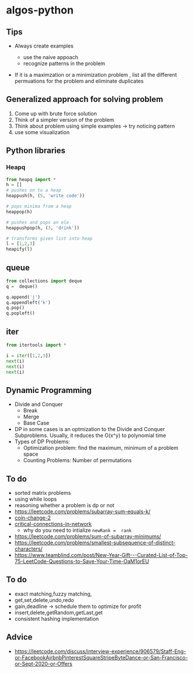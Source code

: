 # algos-python

## Tips
- Always create examples
    - use the naive appoach
    - recognize patterns in the problem

- If it is a maximzation or a minimization problem , 
list all the different permuations for the problem 
and eliminate duplicates

## Generalized approach for solving problem
1. Come up with brute force solution
2. Think of a simpler version of the problem
3. Think about problem using simple examples -> try noticing pattern
4. use some visualization


## Python libraries

### Heapq

```python
from heapq import *
h = []
# pushes on to a heap 
heappush(h, (5, 'write code'))

# pops minima from a heap
heappop(h)

# pushes and pops an ele
heappushpop(h, (3, 'drink'))

# transforms given list into heap
l = [1,2,3]
heapify(l)
```

## queue
```python
from collections import deque
q =  deque()

q.append('j') 
q.appendleft('k')
q.pop()      
q.popleft()      
```

## iter
```python
from itertools import *

i = iter([1,2,3])
next(i)
next(i)
next(i)
```

## Dynamic Programming
- Divide and Conquer
  - Break
  - Merge
  - Base Case
- DP in some cases is an optmization to the Divide and Conquer Subproblems. Usually, it reduces the O(x^y) to polynomial time
- Types of DP Problems:
  - Optimization problem: find the maximum, minimum of a problem space
  - Counting Problems: Number of permutations

## To do 
- sorted matrix problems
- using while loops 
- reasoning whether a problem is dp or not
- https://leetcode.com/problems/subarray-sum-equals-k/
- [coin-change-2](https://leetcode.com/problems/coin-change-2/)
- [critical-connections-in-network](https://leetcode.com/problems/critical-connections-in-a-network/ )
    -  why do you need to intialize `newRank =  rank`
- https://leetcode.com/problems/sum-of-subarray-minimums/
- https://leetcode.com/problems/smallest-subsequence-of-distinct-characters/
- https://www.teamblind.com/post/New-Year-Gift---Curated-List-of-Top-75-LeetCode-Questions-to-Save-Your-Time-OaM1orEU

## To do
- exact matching,fuzzy matching,
- get,set,delete,undo,redo
- gain,deadline -> schedule them to optimize for profit
- insert,delete,getRandom,getLast,get
- consistent hashing implementation


## Advice
- https://leetcode.com/discuss/interview-experience/906579/Staff-Eng-or-FacebookAirbnbPinterestSquareStripeByteDance-or-San-Francisco-or-Sept-2020-or-Offers
